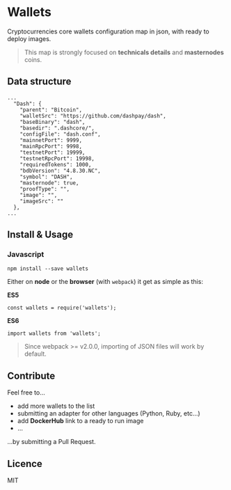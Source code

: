 # Wallets
Cryptocurrencies core wallets configuration map in json, with ready to deploy images.

> This map is strongly focused on **technicals details** and **masternodes** coins.

## Data structure
```
...
  "Dash": {
    "parent": "Bitcoin",
    "walletSrc": "https://github.com/dashpay/dash",
    "baseBinary": "dash",
    "basedir": ".dashcore/",
    "configFile": "dash.conf",
    "mainnetPort": 9999,
    "mainRpcPort": 9998,
    "testnetPort": 19999,
    "testnetRpcPort": 19998,
    "requiredTokens": 1000,
    "bdbVersion": "4.8.30.NC",
    "symbol": "DASH",
    "masternode": true,
    "proofType": "",
    "image": "",
    "imageSrc": ""
  },
...
```

## Install & Usage

### Javascript
```
npm install --save wallets
```

Either on **node** or the **browser** (with `webpack`) it get as simple as this:

**ES5**
```
const wallets = require('wallets');
```

**ES6**
```
import wallets from 'wallets';
```

> Since webpack >= v2.0.0, importing of JSON files will work by default.

## Contribute

Feel free to...
* add more wallets to the list
* submitting an adapter for other languages (Python, Ruby, etc...)
* add **DockerHub** link to a ready to run image
* ...

...by submitting a Pull Request.

## Licence
MIT
